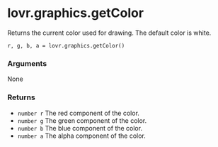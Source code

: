<!--
category: reference
-->

lovr.graphics.getColor
===

Returns the current color used for drawing.  The default color is white.

    r, g, b, a = lovr.graphics.getColor()

### Arguments

None

### Returns

- `number r` The red component of the color.
- `number g` The green component of the color.
- `number b` The blue component of the color.
- `number a` The alpha component of the color.
